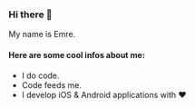 ### Hi there 👋 

My name is Emre.

#### Here are some cool infos about me:
- I do code.
- Code feeds me.
- I develop iOS & Android applications with ❤️
